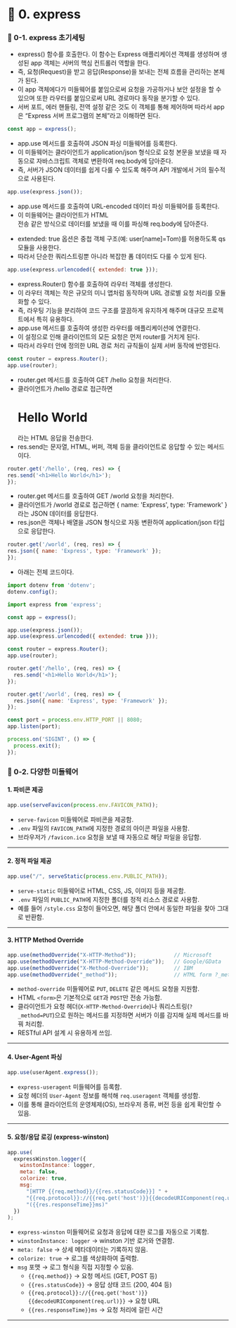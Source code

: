 # 📌 0. express
### 📌 0-1. express 초기세팅
- express() 함수를 호출한다. 이 함수는 Express 애플리케이션 객체를 생성하며 생성된 app 객체는 서버의 핵심 컨트롤러 역할을 한다.
- 즉, 요청(Request)을 받고 응답(Response)을 보내는 전체 흐름을 관리하는 본체가 된다.
- 이 app 객체에다가 미들웨어를 붙임으로써 요청을 가공하거나 보안 설정을 할 수 있으며 또한 라우터를 붙임으로써 URL 경로마다 동작을 분기할 수 있다.
- 서버 포트, 에러 핸들링, 전역 설정 같은 것도 이 객체를 통해 제어하며 따라서 app은 “Express 서버 프로그램의 본체”라고 이해하면 된다.
```js
const app = express();
```
- app.use 메서드를 호출하여 JSON 파싱 미들웨어를 등록한다.
- 이 미들웨어는 클라이언트가 application/json 형식으로 요청 본문을 보냈을 때 자동으로 자바스크립트 객체로 변환하여 req.body에 담아준다.
- 즉, 서버가 JSON 데이터를 쉽게 다룰 수 있도록 해주며 API 개발에서 거의 필수적으로 사용된다.
```js
app.use(express.json());
```
- app.use 메서드를 호출하여 URL-encoded 데이터 파싱 미들웨어를 등록한다.
- 이 미들웨어는 클라이언트가 HTML <form> 전송 같은 방식으로 데이터를 보냈을 때 이를 파싱해 req.body에 담아준다.
- extended: true 옵션은 중첩 객체 구조(예: user[name]=Tom)를 허용하도록 qs 모듈을 사용한다.
- 따라서 단순한 쿼리스트링뿐 아니라 복잡한 폼 데이터도 다룰 수 있게 된다.
```js
app.use(express.urlencoded({ extended: true }));
```
- express.Router() 함수를 호출하여 라우터 객체를 생성한다.
- 이 라우터 객체는 작은 규모의 미니 앱처럼 동작하며 URL 경로별 요청 처리를 모듈화할 수 있다.
- 즉, 라우팅 기능을 분리하여 코드 구조를 깔끔하게 유지하게 해주며 대규모 프로젝트에서 특히 유용하다.
- app.use 메서드를 호출하여 생성한 라우터를 애플리케이션에 연결한다.
- 이 설정으로 인해 클라이언트의 모든 요청은 먼저 router를 거치게 된다.
- 따라서 라우터 안에 정의한 URL 경로 처리 규칙들이 실제 서버 동작에 반영된다.
```js
const router = express.Router();
app.use(router);
```
- router.get 메서드를 호출하여 GET /hello 요청을 처리한다.
- 클라이언트가 /hello 경로로 접근하면 <h1>Hello World</h1>라는 HTML 응답을 전송한다.
- res.send는 문자열, HTML, 버퍼, 객체 등을 클라이언트로 응답할 수 있는 메서드이다.
```js
router.get('/hello', (req, res) => {
res.send('<h1>Hello World</h1>');
});
```
- router.get 메서드를 호출하여 GET /world 요청을 처리한다.
- 클라이언트가 /world 경로로 접근하면 { name: 'Express', type: 'Framework' }라는 JSON 데이터를 응답한다.
- res.json은 객체나 배열을 JSON 형식으로 자동 변환하여 application/json 타입으로 응답한다.
```js
router.get('/world', (req, res) => {
res.json({ name: 'Express', type: 'Framework' });
});
```
- 아래는 전체 코드이다.
```js
import dotenv from 'dotenv';
dotenv.config();

import express from 'express';

const app = express();

app.use(express.json());
app.use(express.urlencoded({ extended: true }));

const router = express.Router();
app.use(router);

router.get('/hello', (req, res) => {
  res.send('<h1>Hello World</h1>');
});

router.get('/world', (req, res) => {
  res.json({ name: 'Express', type: 'Framework' });
});

const port = process.env.HTTP_PORT || 8080;
app.listen(port);

process.on('SIGINT', () => {
  process.exit();
});
```

### 📌 0-2. 다양한 미들웨어
#### 1. 파비콘 제공
```js
app.use(serveFavicon(process.env.FAVICON_PATH));
```
- `serve-favicon` 미들웨어로 파비콘을 제공함.  
- `.env` 파일의 `FAVICON_PATH`에 지정한 경로의 아이콘 파일을 사용함.  
- 브라우저가 `/favicon.ico` 요청을 보낼 때 자동으로 해당 파일을 응답함.  

---

#### 2. 정적 파일 제공
```js
app.use("/", serveStatic(process.env.PUBLIC_PATH));
```
- `serve-static` 미들웨어로 HTML, CSS, JS, 이미지 등을 제공함.  
- `.env` 파일의 `PUBLIC_PATH`에 지정한 폴더를 정적 리소스 경로로 사용함.  
- 예를 들어 `/style.css` 요청이 들어오면, 해당 폴더 안에서 동일한 파일을 찾아 그대로 반환함.  

---

#### 3. HTTP Method Override
```js
app.use(methodOverride("X-HTTP-Method"));            // Microsoft
app.use(methodOverride("X-HTTP-Method-Override"));   // Google/GData
app.use(methodOverride("X-Method-Override"));        // IBM
app.use(methodOverride("_method"));                  // HTML form ?_method=PUT
```
- `method-override` 미들웨어로 `PUT`, `DELETE` 같은 메서드 요청을 지원함.  
- HTML `<form>`은 기본적으로 `GET`과 `POST`만 전송 가능함.  
- 클라이언트가 요청 헤더(`X-HTTP-Method-Override`)나 쿼리스트링(`?_method=PUT`)으로 원하는 메서드를 지정하면 서버가 이를 감지해 실제 메서드를 바꿔 처리함.  
- RESTful API 설계 시 유용하게 쓰임.  

---

#### 4. User-Agent 파싱
```js
app.use(userAgent.express());
```
- `express-useragent` 미들웨어를 등록함.  
- 요청 헤더의 `User-Agent` 정보를 해석해 `req.useragent` 객체를 생성함.  
- 이를 통해 클라이언트의 운영체제(OS), 브라우저 종류, 버전 등을 쉽게 확인할 수 있음.  

---

#### 5. 요청/응답 로깅 (express-winston)
```js
app.use(
  expressWinston.logger({
    winstonInstance: logger,
    meta: false,
    colorize: true,
    msg:
      "[HTTP {{req.method}}/{{res.statusCode}}] " +
      "{{req.protocol}}://{{req.get('host')}}{{decodeURIComponent(req.url)}} " +
      "({{res.responseTime}}ms)"
  })
);
```
- `express-winston` 미들웨어로 요청과 응답에 대한 로그를 자동으로 기록함.  
- `winstonInstance: logger` → winston 기반 로거와 연결함.  
- `meta: false` → 상세 메타데이터는 기록하지 않음.  
- `colorize: true` → 로그를 색상화하여 출력함.  
- `msg` 포맷 → 로그 형식을 직접 지정할 수 있음.  
  - `{{req.method}}` → 요청 메서드 (GET, POST 등)  
  - `{{res.statusCode}}` → 응답 상태 코드 (200, 404 등)  
  - `{{req.protocol}}://{{req.get('host')}}{{decodeURIComponent(req.url)}}` → 요청 URL  
  - `{{res.responseTime}}ms` → 요청 처리에 걸린 시간  

---
